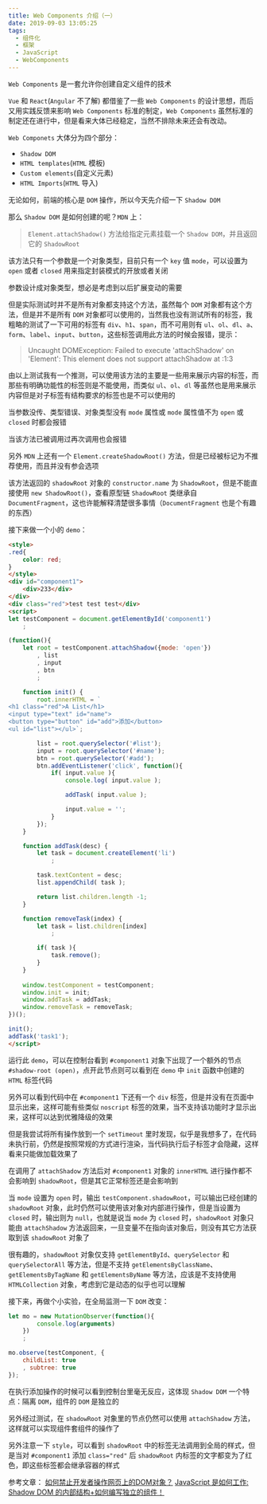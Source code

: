 ```yaml
---
title: Web Components 介绍（一）
date: 2019-09-03 13:05:25
tags:
  - 组件化
  - 框架
  - JavaScript
  - WebComponents
---
```


`Web Components` 是一套允许你创建自定义组件的技术

<!--more-->

`Vue` 和 `React`(`Angular` 不了解) 都借鉴了一些 `Web Components` 的设计思想，而后又用实践反馈来影响 `Web Components` 标准的制定，`Web Components` 虽然标准的制定还在进行中，但是看来大体已经稳定，当然不排除未来还会有改动。

`Web Componets` 大体分为四个部分：

* `Shadow DOM`
* `HTML templates`(`HTML` 模板)
* `Custom elements`(自定义元素)
* `HTML Imports`(`HTML` 导入)

无论如何，前端的核心是 `DOM` 操作，所以今天先介绍一下 `Shadow DOM`

那么 `Shadow DOM` 是如何创建的呢？`MDN` 上：

> `Element.attachShadow()` 方法给指定元素挂载一个 `Shadow DOM`，并且返回它的 `ShadowRoot`

该方法只有一个参数是一个对象类型，目前只有一个 `key` 值 `mode`，可以设置为 `open` 或者 `closed` 用来指定封装模式的开放或者关闭

参数设计成对象类型，想必是考虑到以后扩展变动的需要

但是实际测试时并不是所有对象都支持这个方法，虽然每个 `DOM` 对象都有这个方法，但是并不是所有 `DOM` 对象都可以使用的，当然我也没有测试所有的标签，我粗略的测试了一下可用的标签有 `div`、`h1`、`span`，而不可用则有 `ul`、`ol`、`dl`、`a`、`form`、`label`、`input`、`button`，这些标签调用此方法的时候会报错，提示：

> Uncaught DOMException: Failed to execute 'attachShadow' on 'Element': This element does not support attachShadow
      at <anonymous>:1:3

由以上测试我有一个推测，可以使用该方法的主要是一些用来展示内容的标签，而那些有明确功能性的标签则是不能使用，而类似 `ul`、`ol`、`dl` 等虽然也是用来展示内容但是对子标签有结构要求的标签也是不可以使用的

当参数没传、类型错误、对象类型没有 `mode` 属性或 `mode` 属性值不为 `open` 或 `closed` 时都会报错

当该方法已被调用过再次调用也会报错

另外 `MDN` 上还有一个 `Element.createShadowRoot()` 方法，但是已经被标记为不推荐使用，而且并没有参会选项

该方法返回的 `shadowRoot` 对象的 `constructor.name` 为 `ShadowRoot`，但是不能直接使用 `new ShadowRoot()`，查看原型链 `ShadowRoot` 类继承自 `DocumentFragment`，这也许能解释清楚很多事情（`DocumentFragment` 也是个有趣的东西）

接下来做一个小的 `demo`：

```html
<style>
.red{
    color: red;
}
</style>
<div id="component1">
    <div>233</div>
</div>
<div class="red">test test test</div>
<script>
let testComponent = document.getElementById('component1')
    ;

(function(){
    let root = testComponent.attachShadow({mode: 'open'})
        , list
        , input
        , btn
        ;

    function init() {
        root.innerHTML = `
<h1 class="red">A List</h1>
<input type="text" id="name">
<button type="button" id="add">添加</button>
<ul id="list"></ul>`;

        list = root.querySelector('#list');
        input = root.querySelector('#name');
        btn = root.querySelector('#add');
        btn.addEventListener('click', function(){
            if( input.value ){
                console.log( input.value );

                addTask( input.value );

                input.value = '';
            }
        });
    }

    function addTask(desc) {
        let task = document.createElement('li')
            ;

        task.textContent = desc;
        list.appendChild( task ); 

        return list.children.length -1;
    }

    function removeTask(index) {
        let task = list.children[index]
            ;

        if( task ){
            task.remove();
        }
    }
    
    window.testComponent = testComponent;
    window.init = init;
    window.addTask = addTask;
    window.removeTask = removeTask;
})();

init();
addTask('task1');
</script>
```

运行此 `demo`，可以在控制台看到 `#component1` 对象下出现了一个额外的节点 `#shadow-root (open)`，点开此节点则可以看到在 `demo` 中 `init` 函数中创建的 `HTML` 标签代码

另外可以看到代码中在 `#component1` 下还有一个 `div` 标签，但是并没有在页面中显示出来，这样可能有些类似 `noscript` 标签的效果，当不支持该功能时才显示出来，这样可以达到优雅降级的效果

但是我尝试将所有操作放到一个 `setTimeout` 里时发现，似乎是我想多了，在代码未执行前，仍然是按照常规的方式进行渲染，当代码执行后子标签才会隐藏，这样看来只能做加载效果了

在调用了 `attachShadow` 方法后对 `#component1` 对象的 `innerHTML` 进行操作都不会影响到 `shadowRoot`，但是其它正常标签还是会影响到 

当 `mode` 设置为 `open` 时，输出 `testComponent.shadowRoot`，可以输出已经创建的 `shadowRoot` 对象，此时仍然可以使用该对象对内部进行操作，但是当设置为 `closed` 时，输出则为 `null`，也就是说当 `mode` 为 `closed` 时，`shadowRoot` 对象只能由 `attachShadow` 方法返回来，一旦变量不在指向该对象后，则没有其它方法获取到该 `shadowRoot` 对象了

很有趣的，`shadowRoot` 对象仅支持 `getElementById`、`querySelector` 和 `querySelectorAll` 等方法，但是不支持 `getElementsByClassName`、`getElementsByTagName` 和 `getElementsByName` 等方法，应该是不支持使用 `HTMLCollection` 对象，考虑到它是动态的似乎也可以理解

接下来，再做个小实验，在全局监测一下 `DOM` 改变：
```javascript
let mo = new MutationObserver(function(){
        console.log(arguments)
    })
    ;

mo.observe(testComponent, {
    childList: true
    , subtree: true
});
```

在执行添加操作的时候可以看到控制台里毫无反应，这体现 `Shadow DOM` 一个特点：隔离 `DOM`，组件的 `DOM` 是独立的

另外经过测试，在 `shadowRoot` 对象里的节点仍然可以使用 `attachShadow` 方法，这样就可以实现组件套组件的操作了

另外注意一下 `style`，可以看到 `shadowRoot` 中的标签无法调用到全局的样式，但是当对 `#component1` 添加 `class="red"` 后 `shadowRoot` 内标签的文字都变为了红色，即这些标签都会继承容器的样式

参考文章：
[如何禁止开发者操作网页上的DOM对象？](https://github.com/akira-cn/FE_You_dont_know/issues/20)
[JavaScript 是如何工作: Shadow DOM 的内部结构+如何编写独立的组件！](https://segmentfault.com/a/1190000018033709)